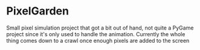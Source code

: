 # PixelGarden
Small pixel simulation project that got a bit out of hand, not quite a PyGame project since it's only used to handle the animation.
Currently the whole thing comes down to a crawl once enough pixels are added to the screen
